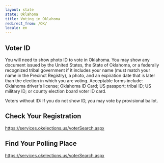 ```yaml
---
layout: state
state: Oklahoma
title: Voting in Oklahoma
redirect_from: /OK/
locale: en
---
```


## Voter ID

You will need to show photo ID to vote in Oklahoma. You may show any document issued by the United States, the State of Oklahoma, or a federally recognized tribal government if it includes your name (must match your name in the Precinct Registry), a photo, and an expiration date that is later than the election in which you are voting. Acceptable forms include: Oklahoma driver's license; Oklahoma ID Card; US passport; tribal ID; US military ID; or county election board voter ID card.

Voters without ID: If you do not show ID, you may vote by provisional ballot.

## Check Your Registration

<https://services.okelections.us/voterSearch.aspx>

## Find Your Polling Place

<https://services.okelections.us/voterSearch.aspx>

